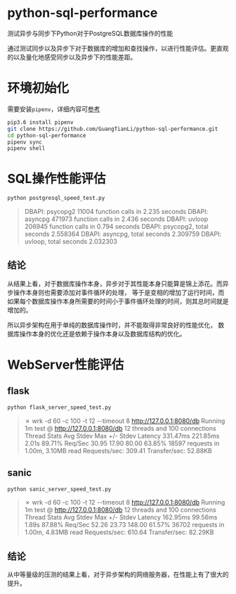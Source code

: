 # python-sql-performance
测试异步与同步下Python对于PostgreSQL数据库操作的性能

通过测试同步以及异步下对于数据库的增加和查找操作，以进行性能评估。更直观的以及量化地感受同步以及异步下的性能差距。

# 环境初始化
需要安装`pipenv`，详细内容可[参考](https://blog.instcode.top/Python/Ubuntu16.04%E5%AE%89%E8%A3%85Python3.6.html#%E5%AE%89%E8%A3%85pipenv)

```bash
pip3.6 install pipenv
git clone https://github.com/GuangTianLi/python-sql-performance.git
cd python-sql-performance
pipenv sync
pipenv shell
```
# SQL操作性能评估
```bash
python postgresql_speed_test.py
```
> DBAPI:  psycopg2
         11004 function calls in 2.235 seconds
  DBAPI:  asyncpg
         471973 function calls in 2.436 seconds
  DBAPI:  uvloop
         206945 function calls in 0.794 seconds
  DBAPI:  psycopg2, total seconds 2.558364
  DBAPI:  asyncpg, total seconds 2.309759
  DBAPI:  uvloop, total seconds 2.032303       

## 结论
从结果上看，对于数据库操作本身，异步对于其性能本身只能算是锦上添花。而异步操作本身则也需要添加对事件循环的处理，
等于是变相的增加了运行时间，而如果每个数据库操作本身所需要的时间小于事件循环处理的时间，则其总时间就是增加的。

所以异步架构在用于单纯的数据库操作时，并不能取得非常良好的性能优化，
数据库操作本身的优化还是依赖于操作本身以及数据库结构的优化。
      
# WebServer性能评估

## flask
```bash
python flask_server_speed_test.py
```

>✗ wrk -d 60 -c 100 -t 12 --timeout 8 http://127.0.0.1:8080/db
Running 1m test @ http://127.0.0.1:8080/db
  12 threads and 100 connections
  Thread Stats   Avg      Stdev     Max   +/- Stdev
    Latency   331.47ms  221.85ms   2.01s    89.71%
    Req/Sec    30.95     17.90    80.00     63.85%
  18597 requests in 1.00m, 3.10MB read
Requests/sec:    309.41
Transfer/sec:     52.88KB

## sanic
```bash
python sanic_server_speed_test.py
```

>✗ wrk -d 60 -c 100 -t 12 --timeout 8 http://127.0.0.1:8080/db
Running 1m test @ http://127.0.0.1:8080/db
  12 threads and 100 connections
  Thread Stats   Avg      Stdev     Max   +/- Stdev
    Latency   162.95ms   99.56ms   1.89s    87.88%
    Req/Sec    52.26     23.73   148.00     61.57%
  36702 requests in 1.00m, 4.83MB read
Requests/sec:    610.64
Transfer/sec:     82.29KB

## 结论
从中等量级的压测的结果上看，对于异步架构的网络服务器，在性能上有了很大的提升。
